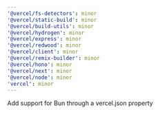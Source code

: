 ```yaml
---
'@vercel/fs-detectors': minor
'@vercel/static-build': minor
'@vercel/build-utils': minor
'@vercel/hydrogen': minor
'@vercel/express': minor
'@vercel/redwood': minor
'@vercel/client': minor
'@vercel/remix-builder': minor
'@vercel/hono': minor
'@vercel/next': minor
'@vercel/node': minor
'vercel': minor
---
```


Add support for Bun through a vercel.json property
